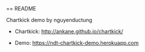 == README

Chartkick demo by nguyenductung

* Chartkick: http://ankane.github.io/chartkick/

* Demo: https://ndt-chartkick-demo.herokuapp.com

